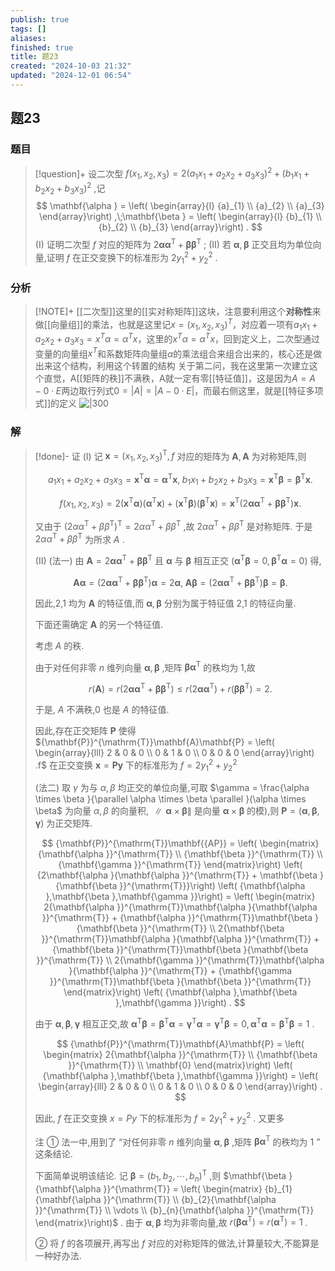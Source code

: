 ```yaml
---
publish: true
tags: []
aliases: 
finished: true
title: 题23
created: "2024-10-03 21:32"
updated: "2024-12-01 06:54"
---
```

## 题23
### 题目
> [!question]+
> 设二次型 $f\left( {{x}_{1},{x}_{2},{x}_{3}}\right)  = 2{\left( {a}_{1}{x}_{1} + {a}_{2}{x}_{2} + {a}_{3}{x}_{3}\right) }^{2} + {\left( {b}_{1}{x}_{1} + {b}_{2}{x}_{2} + {b}_{3}{x}_{3}\right) }^{2}$ ,记
> $$
> \mathbf{\alpha } = \left( \begin{array}{l} {a}_{1} \\  {a}_{2} \\  {a}_{3} \end{array}\right) ,\;\mathbf{\beta } = \left( \begin{array}{l} {b}_{1} \\  {b}_{2} \\  {b}_{3} \end{array}\right) .
> $$
> (I) 证明二次型 $f$ 对应的矩阵为 $2\mathbf{\alpha }{\mathbf{\alpha }}^{\mathrm{T}} + \mathbf{\beta }{\mathbf{\beta }}^{\mathrm{T}}$ ;
> (II) 若 $\mathbf{\alpha },\mathbf{\beta }$ 正交且均为单位向量,证明 $f$ 在正交变换下的标准形为 $2{y}_{1}^{2} + {y}_{2}^{2}$ .
### 分析
> [!NOTE]+
> [[二次型]]这里的[[实对称矩阵]]这块，注意要利用这个**对称性**来做[[向量组]]的乘法，也就是这里记$x=(x_{1},x_{2},x_{3})^{T}$，对应着一项有$a_{1}x_{1}+a_{2}x_{2}+a_{3}x_{3}=x^{T}\alpha=\alpha^{T}x$，这里的$x^{T}\alpha=\alpha^{T}x$，回到定义上，二次型通过变量的向量组$x^{T}$和系数矩阵向量组$\alpha$的乘法组合来组合出来的，核心还是做出来这个结构，利用这个转置的结构
> 关于第二问，我在这里第一次建立这个直觉，A[[矩阵的秩]]不满秩，A就一定有零[[特征值]]，这是因为$A=A-0\cdot E$两边取行列式$0=|A|=|A-0\cdot E|$，而最右侧这里，就是[[特征多项式]]的定义
> ![|300](https://img.hwenyi.live/202411101410652.webp)
### 解
> [!done]-
> 证 (I) 记 $\mathbf{x} = {\left( {x}_{1},{x}_{2},{x}_{3}\right) }^{\mathrm{T}},f$ 对应的矩阵为 $\mathbf{A},\mathbf{A}$ 为对称矩阵,则
> 
> $$
> {a}_{1}{x}_{1} + {a}_{2}{x}_{2} + {a}_{3}{x}_{3} = {\mathbf{x}}^{\mathrm{T}}\mathbf{\alpha } = {\mathbf{\alpha }}^{\mathrm{T}}\mathbf{x},\;{b}_{1}{x}_{1} + {b}_{2}{x}_{2} + {b}_{3}{x}_{3} = {\mathbf{x}}^{\mathrm{T}}\mathbf{\beta } = {\mathbf{\beta }}^{\mathrm{T}}\mathbf{x}.
> $$
> 
> $$
> f\left( {{x}_{1},{x}_{2},{x}_{3}}\right)  = 2\left( {{\mathbf{x}}^{\mathrm{T}}\mathbf{\alpha }}\right) \left( {{\mathbf{\alpha }}^{\mathrm{T}}\mathbf{x}}\right)  + \left( {{\mathbf{x}}^{\mathrm{T}}\mathbf{\beta }}\right) \left( {{\mathbf{\beta }}^{\mathrm{T}}\mathbf{x}}\right)  = {\mathbf{x}}^{\mathrm{T}}\left( {2\mathbf{\alpha }{\mathbf{\alpha }}^{\mathrm{T}} + \mathbf{\beta }{\mathbf{\beta }}^{\mathrm{T}}}\right) \mathbf{x}.
> $$
> 
> 又由于 ${\left( 2\alpha {\alpha }^{\mathrm{T}} + \beta {\beta }^{\mathrm{T}}\right) }^{\mathrm{T}} = {2\alpha }{\alpha }^{\mathrm{T}} + \beta {\beta }^{\mathrm{T}}$ ,故 ${2\alpha }{\alpha }^{\mathrm{T}} + \beta {\beta }^{\mathrm{T}}$ 是对称矩阵. 于是 ${2\alpha }{\alpha }^{\mathrm{T}} + \beta {\beta }^{\mathrm{T}}$ 为所求 $A$ .
> 
> (II) (法一) 由 $\mathbf{A} = 2\mathbf{\alpha }{\mathbf{\alpha }}^{\mathrm{T}} + \mathbf{\beta }{\mathbf{\beta }}^{\mathrm{T}}$ 且 $\mathbf{\alpha }$ 与 $\mathbf{\beta }$ 相互正交 $\left( {{\mathbf{\alpha }}^{\mathrm{T}}\mathbf{\beta } = 0,{\mathbf{\beta }}^{\mathrm{T}}\mathbf{\alpha } = 0}\right)$ 得,
> 
> $$
> \mathbf{A}\mathbf{\alpha } = \left( {2\mathbf{\alpha }{\mathbf{\alpha }}^{\mathrm{T}} + \mathbf{\beta }{\mathbf{\beta }}^{\mathrm{T}}}\right) \mathbf{\alpha } = 2\mathbf{\alpha },\;\mathbf{A}\mathbf{\beta } = \left( {2\mathbf{\alpha }{\mathbf{\alpha }}^{\mathrm{T}} + \mathbf{\beta }{\mathbf{\beta }}^{\mathrm{T}}}\right) \mathbf{\beta } = \mathbf{\beta }.
> $$
> 
> 因此,2,1 均为 $\mathbf{A}$ 的特征值,而 $\mathbf{\alpha },\mathbf{\beta }$ 分别为属于特征值 2,1 的特征向量.
> 
> 下面还需确定 $\mathbf{A}$ 的另一个特征值.
> 
> 考虑 $A$ 的秩.
> 
> 由于对任何非零 $n$ 维列向量 $\mathbf{\alpha },\mathbf{\beta }$ ,矩阵 $\mathbf{\beta }{\mathbf{\alpha }}^{\mathrm{T}}$ 的秩均为 1,故
> 
> $$
> r\left( \mathbf{A}\right)  = r\left( {2\mathbf{\alpha }{\mathbf{\alpha }}^{\mathrm{T}} + \mathbf{\beta }{\mathbf{\beta }}^{\mathrm{T}}}\right)  \leq  r\left( {2\mathbf{\alpha }{\mathbf{\alpha }}^{\mathrm{T}}}\right)  + r\left( {\mathbf{\beta }{\mathbf{\beta }}^{\mathrm{T}}}\right)  = 2.
> $$
> 
> 于是, $A$ 不满秩,0 也是 $A$ 的特征值.
> 
> 因此,存在正交矩阵 $\mathbf{P}$ 使得 ${\mathbf{P}}^{\mathrm{T}}\mathbf{A}\mathbf{P} = \left( \begin{array}{lll} 2 & 0 & 0 \\  0 & 1 & 0 \\  0 & 0 & 0 \end{array}\right) .f$ 在正交变换 $\mathbf{x} = \mathbf{P}\mathbf{y}$ 下的标准形为 $f = 2{y}_{1}^{2} + {y}_{2}^{2}$
> 
> (法二) 取 $\gamma$ 为与 $\alpha ,\beta$ 均正交的单位向量,可取 $\gamma  = \frac{\alpha  \times  \beta }{\parallel \alpha  \times  \beta \parallel }(\alpha  \times  \beta$ 为向量 $\alpha ,\beta$ 的向量积, $\parallel \mathbf{\alpha } \times  \mathbf{\beta }\parallel$ 是向量 $\mathbf{\alpha } \times  \mathbf{\beta }$ 的模),则 $\mathbf{P} = \left( {\mathbf{\alpha },\mathbf{\beta },\mathbf{\gamma }}\right)$ 为正交矩阵.
> 
> $$
> {\mathbf{P}}^{\mathrm{T}}\mathbf{{AP}} = \left( \begin{matrix} {\mathbf{\alpha }}^{\mathrm{T}} \\  {\mathbf{\beta }}^{\mathrm{T}} \\  {\mathbf{\gamma }}^{\mathrm{T}} \end{matrix}\right) \left( {2\mathbf{\alpha }{\mathbf{\alpha }}^{\mathrm{T}} + \mathbf{\beta }{\mathbf{\beta }}^{\mathrm{T}}}\right) \left( {\mathbf{\alpha },\mathbf{\beta },\mathbf{\gamma }}\right)  = \left( \begin{matrix} 2{\mathbf{\alpha }}^{\mathrm{T}}\mathbf{\alpha }{\mathbf{\alpha }}^{\mathrm{T}} + {\mathbf{\alpha }}^{\mathrm{T}}\mathbf{\beta }{\mathbf{\beta }}^{\mathrm{T}} \\  2{\mathbf{\beta }}^{\mathrm{T}}\mathbf{\alpha }{\mathbf{\alpha }}^{\mathrm{T}} + {\mathbf{\beta }}^{\mathrm{T}}\mathbf{\beta }{\mathbf{\beta }}^{\mathrm{T}} \\  2{\mathbf{\gamma }}^{\mathrm{T}}\mathbf{\alpha }{\mathbf{\alpha }}^{\mathrm{T}} + {\mathbf{\gamma }}^{\mathrm{T}}\mathbf{\beta }{\mathbf{\beta }}^{\mathrm{T}} \end{matrix}\right) \left( {\mathbf{\alpha },\mathbf{\beta },\mathbf{\gamma }}\right) .
> $$
> 
> 由于 $\mathbf{\alpha },\mathbf{\beta },\mathbf{\gamma }$ 相互正交,故 ${\mathbf{\alpha }}^{\mathrm{T}}\mathbf{\beta } = {\mathbf{\beta }}^{\mathrm{T}}\mathbf{\alpha } = {\mathbf{\gamma }}^{\mathrm{T}}\mathbf{\alpha } = {\mathbf{\gamma }}^{\mathrm{T}}\mathbf{\beta } = 0,{\mathbf{\alpha }}^{\mathrm{T}}\mathbf{\alpha } = {\mathbf{\beta }}^{\mathrm{T}}\mathbf{\beta } = 1$ .
> 
> $$
> {\mathbf{P}}^{\mathrm{T}}\mathbf{A}\mathbf{P} = \left( \begin{matrix} 2{\mathbf{\alpha }}^{\mathrm{T}} \\  {\mathbf{\beta }}^{\mathrm{T}} \\  \mathbf{0} \end{matrix}\right) \left( {\mathbf{\alpha },\mathbf{\beta },\mathbf{\gamma }}\right)  = \left( \begin{array}{lll} 2 & 0 & 0 \\  0 & 1 & 0 \\  0 & 0 & 0 \end{array}\right) .
> $$
> 
> 因此, $f$ 在正交变换 $x = {Py}$ 下的标准形为 $f = 2{y}_{1}^{2} + {y}_{2}^{2}$ . 又更多
> 
> 注 ① 法一中,用到了 “对任何非零 $n$ 维列向量 $\mathbf{\alpha },\mathbf{\beta }$ ,矩阵 $\mathbf{\beta }{\mathbf{\alpha }}^{\mathrm{T}}$ 的秩均为 1 ” 这条结论.
> 
> 下面简单说明该结论. 记 $\mathbf{\beta } = {\left( {b}_{1},{b}_{2},\cdots ,{b}_{n}\right) }^{\mathrm{T}}$ ,则 $\mathbf{\beta }{\mathbf{\alpha }}^{\mathrm{T}} = \left( \begin{matrix} {b}_{1}{\mathbf{\alpha }}^{\mathrm{T}} \\  {b}_{2}{\mathbf{\alpha }}^{\mathrm{T}} \\  \vdots \\  {b}_{n}{\mathbf{\alpha }}^{\mathrm{T}} \end{matrix}\right)$ . 由于 $\mathbf{\alpha },\mathbf{\beta }$ 均为非零向量,故 $r\left( {\mathbf{\beta }{\mathbf{\alpha }}^{\mathrm{T}}}\right)  = r\left( {\mathbf{\alpha }}^{\mathrm{T}}\right)  = 1$ .
> 
> ② 将 $f$ 的各项展开,再写出 $f$ 对应的对称矩阵的做法,计算量较大,不能算是一种好办法.